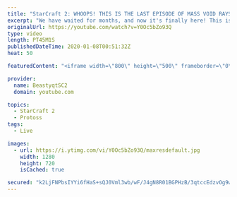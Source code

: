 ```yaml
---
title: "StarCraft 2: WHOOPS! THIS IS THE LAST EPISODE OF MASS VOID RAYS!"
excerpt: "We have waited for months, and now it's finally here! This is the VOID RAYS to GRANDMASTER series! With the new balance changes to speedy Void Rays in the latest patch, we can now begin the series right! At this point in the series, we are introducing other units into the composition to make the games"
originalUrl: https://youtube.com/watch?v=Y0Oc5bZo93Q
type: video
length: PT45M1S
publishedDateTime: 2020-01-08T00:51:32Z
heat: 50

featuredContent: "<iframe width=\"800\" height=\"500\" frameborder=\"0\" src=\"https://www.youtube.com/embed/Y0Oc5bZo93Q\" allow=\"accelerometer; autoplay; encrypted-media; gyroscope; picture-in-picture\" allowfullscreen></iframe>"

provider:
  name: BeastyqtSC2
  domain: youtube.com

topics:
  - StarCraft 2
  - Protoss
tags:
  - Live

images:
  - url: https://i.ytimg.com/vi/Y0Oc5bZo93Q/maxresdefault.jpg
    width: 1280
    height: 720
    isCached: true

secured: "k2LjFNPbsIYYi6fHaS+sQJ0Vml3wb/wF/J4gN8R01BGPHzB/3qtccEdzvOg9wfVpkvoqRR7P2y4uPHggOJ2Yax2qKzE0R45+8aDMepRgrFX7TLEoaAgRqZElSOINz1f3mXFlEcLvCpkqhFTZXGI3+Ed/h49H7pD0LORgipaqQaHcIcRz1LadBve5FPFFxnPBNp6MwxkL2qyDwC4hQOt5xVbgV8uHebtglQQwO6OvBN56oeOIc75qHJPAN7oqtqMY8WHhuTbEZ/ep3oqreLQE6eWwHcBIptsaD2QMvHsxb5B710KzuyX1Li/b/hLpNbYiJ9MItzCVwma/rF8M1O7hoPS9X/COX/QqXR5llJlwt/WsjUOrKCOr6/vLOG4iNosnyGt2z544/Lqa9akgPBve4iYAUxbmGWwEY1Wz2bNBu4U=;hoQHlGYdKBl09e2qd2lWIQ=="
---
```



